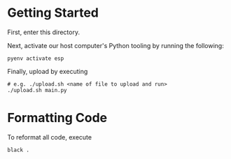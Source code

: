 # Getting Started

First, enter this directory.

Next, activate our host computer's Python tooling by running the following:
```
pyenv activate esp
```

Finally, upload by executing
```
# e.g. ./upload.sh <name of file to upload and run>
./upload.sh main.py
```

# Formatting Code

To reformat all code, execute
```
black .
```